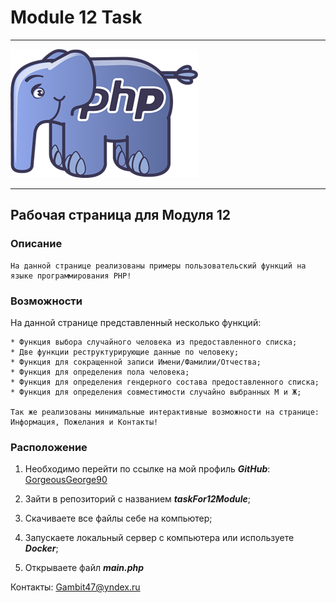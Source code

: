 # Module 12 Task

___
![logo](assets/img/phplogo.png)

___

## Рабочая страница для Модуля 12

### Описание

    На данной странице реализованы примеры пользовательский функций на языке программирования PHP!

### Возможности

На данной странице представленный несколько функций:

    * Функция выбора случайного человека из предоставленного списка;
    * Две функции реструктурирующие данные по человеку;
    * Функция для сокращенной записи Имени/Фамилии/Отчества;
    * Функция для определения пола человека;
    * Функция для определения гендерного состава предоставленного списка;
    * Функция для определения совместимости случайно выбранных М и Ж;

    Так же реализованы минимальные интерактивные возможности на странице:
    Информация, Пожелания и Контакты!

### Расположение

1. Необходимо перейти по ссылке на мой профиль ***GitHub***: [GorgeousGeorge90](https://github.com/GorgeousGeorge90)

2. Зайти в репозиторий с названием ***taskFor12Module***;

3. Скачиваете все файлы себе на компьютер;

4. Запускаете локальный сервер с компьютера или используете  ***Docker***;

5. Открываете файл ***main.php***

Контакты: [Gambit47@yndex.ru](Gambit47@ynadex.ru)
